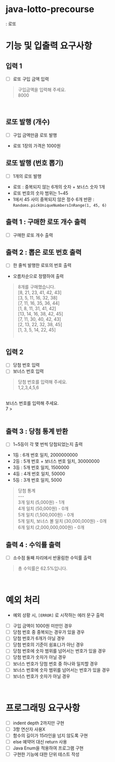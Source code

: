 # java-lotto-precourse 
: 로또

# 기능 및 입출력 요구사항
## 입력 1
- [ ] 로또 구입 금액 입력
> 구입금액을 입력해 주세요. <br>
8000 
> <br>
<br>

## 로또 발행 (개수)
- [ ] 구입 금액만큼 로또 발행
- 로또 1장의 가격은 1000원

## 로또 발행 (번호 뽑기)
- [ ] 1개의 로또 발행
- 로또 : 중복되지 않는 6개의 숫자 + 보너스 숫자 1개
- 로또 번호의 숫자 범위는 1~45
- 1에서 45 사이 중복되지 않은 정수 6개 반환 : `Randoms.pickUniqueNumbersInRange(1, 45, 6)`

## 출력 1 : 구매한 로또 개수 출력
- [ ] 구매한 로또 개수 출력

## 출력 2 : 뽑은 로또 번호 출력
- [ ] 한 줄씩 발행한 로또의 번호 출력
- 오름차순으로 정렬하여 출력
> 8개를 구매했습니다. <br> 
[8, 21, 23, 41, 42, 43] <br>
[3, 5, 11, 16, 32, 38] <br>
[7, 11, 16, 35, 36, 44] <br>
[1, 8, 11, 31, 41, 42] <br>
[13, 14, 16, 38, 42, 45] <br>
[7, 11, 30, 40, 42, 43] <br>
[2, 13, 22, 32, 38, 45] <br>
[1, 3, 5, 14, 22, 45] <br>
> <br>

## 입력 2
- [ ] 당첨 번호 입력
- [ ] 보너스 번호 입력
> 당첨 번호를 입력해 주세요. <br>
1,2,3,4,5,6 <br>
<br>
보너스 번호를 입력해 주세요.<br>
7
> <br>
<br>

## 출력 3 : 당첨 통계 반환
- [ ] 1~5등이 각 몇 번씩 당첨되었는지 출력
- 1등 : 6개 번호 일치, 2000000000
- 2등 : 5개 번호 + 보너스 번호 일치, 30000000
- 3등 : 5개 번호 일치, 1500000
- 4등 : 4개 번호 일치, 50000
- 5등 : 3개 번호 일치, 5000
> 당첨 통계 <br>
--- <br>
3개 일치 (5,000원) - 1개<br>
4개 일치 (50,000원) - 0개<br>
5개 일치 (1,500,000원) - 0개<br>
5개 일치, 보너스 볼 일치 (30,000,000원) - 0개<br>
6개 일치 (2,000,000,000원) - 0개

## 출력 4 : 수익률 출력
- [ ] 소수점 둘째 자리에서 반올림한 수익률 출력
> 총 수익률은 62.5%입니다.

<br>

# 예외 처리
- 예외 상황 시, `[ERROR]` 로 시작하는 에러 문구 출력
- [ ] 구입 금액이 1000원 미만인 경우
- [ ] 당첨 번호 중 중복되는 경우가 있을 경우
- [ ] 당첨 번호가 6개가 아닐 경우
- [ ] 당첨 번호의 기준이 쉼표(,)가 아닌 경우
- [ ] 당첨 번호에 숫자 범위를 넘어서는 번호가 있을 경우
- [ ] 당첨 번호가 숫자가 아닐 경우
- [ ] 보너스 번호가 당첨 번호 중 하나와 일치할 경우
- [ ] 보너스 번호에 숫자 범위를 넘어서는 번호가 있을 경우
- [ ] 보너스 번호가 숫자가 아닐 경우

<br>

# 프로그래밍 요구사항
- [ ] indent depth 2까지만 구현
- [ ] 3항 연산자 사용X
- [ ] 함수의 길이가 15라인을 넘지 않도록 구현
- [ ] else 예약어 대신 return 사용
- [ ] Java Enum을 적용하여 프로그램 구현
- [ ] 구현한 기능에 대한 단위 테스트 작성